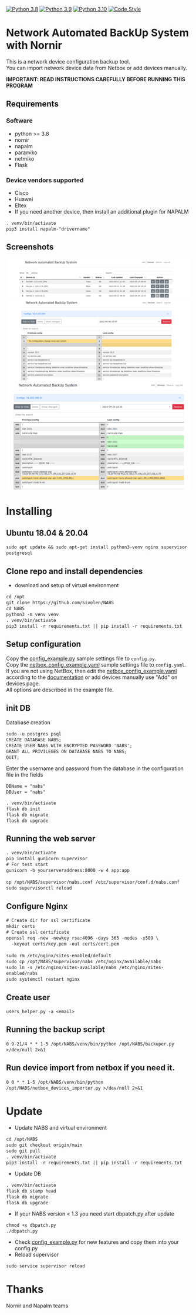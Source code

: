 [![Python 3.8](https://img.shields.io/badge/python-3.8-blue.svg)](https://www.python.org/downloads/release/python-380/)
[![Python 3.9](https://img.shields.io/badge/python-3.9-blue.svg)](https://www.python.org/downloads/release/python-390/)
[![Python 3.10](https://img.shields.io/badge/python-3.10-blue.svg)](https://www.python.org/downloads/release/python-3108/)
[![Code Style](https://img.shields.io/badge/code%20style-black-000000.svg)](https://github.com/ambv/black)

# Network Automated BackUp System with Nornir

This is a network device configuration backup tool.<br/>
You can import network device data from Netbox or add devices manually.

**IMPORTANT: READ INSTRUCTIONS CAREFULLY BEFORE RUNNING THIS PROGRAM**


## Requirements
### Software
* python >= 3.8
* nornir
* napalm
* paramiko
* netmiko
* Flask

### Device vendors supported
* Cisco
* Huawei
* Eltex
* If you need another device, then install an additional plugin for NAPALM
```
. venv/bin/activate
pip3 install napalm-"drivername"
```

## Screenshots
![Screenshot of Search page](screenshots/devices_page.png "Devices page")
![Screenshot of Diff page](screenshots/diff_page.png "Diff page")
![Screenshot of Diff page context compare](screenshots/diff_page_context_compare.png "Diff page context compare")

# Installing

## Ubuntu 18.04 & 20.04
```
sudo apt update && sudo apt-get install python3-venv nginx supervisor postgresql
```

## Clone repo and install dependencies
* download and setup of virtual environment
```
cd /opt
git clone https://github.com/Sivolen/NABS
cd NABS
python3 -m venv venv
. venv/bin/activate
pip3 install -r requirements.txt || pip install -r requirements.txt
```
## Setup configuration
Copy the [config_example.py](config_example.py) sample settings file to `config.py`.<br/>
Copy the [netbox_config_example.yaml](netbox_config_example.yaml) sample settings file to `config.yaml`.<br/>
If you are not using NetBox, then edit the [netbox_config_example.yaml](netbox_config_example.yaml) according to the [documentation](https://nornir.readthedocs.io/en/latest/tutorial/initializing_nornir.html) or add devices manually use "Add" on devices page. </br>
All options are described in the example file.

## init DB
Database creation
```
sudo -u postgres psql
CREATE DATABASE NABS;
CREATE USER NABS WITH ENCRYPTED PASSWORD 'NABS';
GRANT ALL PRIVILEGES ON DATABASE NABS TO NABS;
QUIT;
```
Enter the username and password from the database in the configuration file in the fields
```
DBName = "nabs"
DBUser = "nabs"
```
```
. venv/bin/activate
flask db init
flask db migrate
flask db upgrade
```

## Running the web server
```
. venv/bin/activate
pip install gunicorn supervisor
# For test start
gunicorn -b yourserveraddress:8000 -w 4 app:app

cp /opt/NABS/supervisor/nabs.conf /etc/supervisor/conf.d/nabs.conf
sudo supervisorctl reload
```
## Configure Nginx
```
# Create dir for ssl certificate
mkdir certs
# Create ssl certificate
openssl req -new -newkey rsa:4096 -days 365 -nodes -x509 \
  -keyout certs/key.pem -out certs/cert.pem
 
sudo rm /etc/nginx/sites-enabled/default
sudo cp /opt/NABS/supervisor/nabs /etc/nginx/available/nabs
sudo ln -s /etc/nginx/sites-available/nabs /etc/nginx/sites-enabled/nabs
sudo systemctl restart nginx
```
## Create user
```
users_helper.py -a <email>
```
## Running the backup script
```
0 9-21/4 * * 1-5 /opt/NABS/venv/bin/python /opt/NABS/backuper.py >/dev/null 2>&1
```
## Run device import from netbox if you need it.
```
0 0 * * 1-5 /opt/NABS/venv/bin/python /opt/NABS/netbox_devices_importer.py >/dev/null 2>&1
```
# Update
* Update NABS and virtual environment
```
cd /opt/NABS
sudo git checkout origin/main
sudo git pull
. venv/bin/activate
pip3 install -r requirements.txt || pip install -r requirements.txt
```
* Update DB
```
. venv/bin/activate
flask db stamp head
flask db migrate
flask db upgrade
```
* If your NABS version < 1.3 you need start dbpatch.py after update
```
chmod +x dbpatch.py 
./dbpatch.py 
```

* Check [config_example.py](config_example.py) for new features and copy them into your config.py
* Reload supervisor
```
sudo service supervisor reload
```
# Thanks
Nornir and Napalm teams

